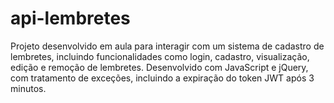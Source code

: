 # api-lembretes
Projeto desenvolvido em aula para interagir com um sistema de cadastro de lembretes, incluindo funcionalidades como login, cadastro, visualização, edição e remoção de lembretes. Desenvolvido com JavaScript e jQuery, com tratamento de exceções, incluindo a expiração do token JWT após 3 minutos.
